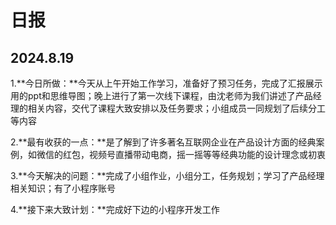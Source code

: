 # 日报

## 2024.8.19  

1.**今日所做：**今天从上午开始工作学习，准备好了预习任务，完成了汇报展示用的ppt和思维导图；晚上进行了第一次线下课程，由沈老师为我们讲述了产品经理的相关内容，交代了课程大致安排以及任务要求；小组成员一同规划了后续分工等内容  

2.**最有收获的一点：**是了解到了许多著名互联网企业在产品设计方面的经典案例，如微信的红包，视频号直播带动电商，摇一摇等等经典功能的设计理念或初衷  

3.**今天解决的问题：**完成了小组作业，小组分工，任务规划；学习了产品经理相关知识；有了小程序账号  

4.**接下来大致计划：**完成好下边的小程序开发工作